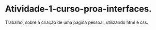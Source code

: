 # Atividade-1-curso-proa-interfaces.
Trabalho, sobre a criação de uma pagina pessoal, utilizando html e css. 
